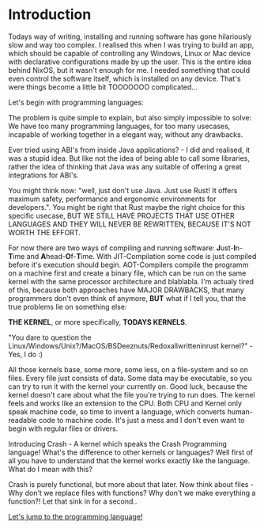 # Introduction

Todays way of writing, installing and running software has gone hilariously
slow and way too complex. I realised this when I was trying to build an app,
which should be capable of controlling any Windows, Linux or Mac device
with declarative configurations made by up the user. This is the entire idea
behind NixOS, but it wasn't enough for me. I needed something that could even
control the software itself, which is installed on any device. That's were
things become a little bit TOOOOOOO complicated...

Let's begin with programming languages:

The problem is quite simple to explain, but also simply impossible to solve: 
We have too many programming languages, for too many usecases, incapable of 
working together in a elegant way, without any drawbacks. 

Ever tried using ABI's from inside Java applications? - I did and realised,
it was a stupid idea. But like not the idea of being able to call
some libraries, rather the idea of thinking that Java was any suitable of 
offering a great integrations for ABI's.

You might think now: "well, just don't use Java. Just use Rust! It offers
maximum safety, performance and ergonomic environments for developers.".
You might be right that Rust maybe the right choice for this specific usecase, BUT
WE STILL HAVE PROJECTS THAT USE OTHER LANGUAGES AND THEY WILL NEVER BE
REWRITTEN, BECAUSE IT'S NOT WORTH THE EFFORT.

For now there are two ways of compiling and running software: **J**ust-**I**n-**T**ime and
**A**head-**O**f-**T**ime. With JIT-Compilation some code is just compiled before it's
execution should begin. AOT-Compilers compile the programm on a machine first and
create a binary file, which can be run on the same kernel with the same processor architecture and 
blablabla. I'm actualy tired of this, because both approaches have MAJOR DRAWBACKS, that many programmers
don't even think of anymore, **BUT** what if I tell you, that the true problems lie on
something else:

**THE KERNEL**, or more specifically, **TODAYS KERNELS**.

"You dare to question the Linux/Windows/Unix?/MacOS/BSDeeznuts/Redoxallwritteninrust kernel?" - Yes, I do :)

All those kernels base, some more, some less, on a file-system and so on files. Every file just
consists of data. Some data may be executable, so you can try to run it with the kernel your currently
on. Good luck, because the kernel doesn't care about what the file you're trying to run does.
The kernel feels and works like an extension to the CPU. Both CPU and Kernel
only speak machine code, so time to invent a language, which converts human-readable code
to machine code. It's just a mess and I don't even want to begin with regular files or drivers.

Introducing Crash - A kernel which speaks the Crash Programming language!
What's the difference to other kernels or languages? Well first of all you have 
to understand that the kernel works exactly like the language.
What do I mean with this?

Crash is purely functional, but more about that later.
Now think about files - Why don't we replace files with functions?
Why don't we make everything a function?! Let that sink in for a second..

[Let's jump to the programming language!](./language)

